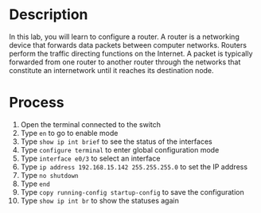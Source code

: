 # Description
In this lab, you will learn to configure a router. A router is a networking device that forwards data packets between computer networks. Routers perform the traffic directing functions on the Internet. A packet is typically forwarded from one router to another router through the networks that constitute an internetwork until it reaches its destination node.

# Process
1. Open the terminal connected to the switch
2. Type `en` to go to enable mode
3. Type `show ip int brief` to see the status of the interfaces
4. Type `configure terminal` to enter global configuration mode
5. Type `interface e0/3` to select an interface
6. Type `ip address 192.168.15.142 255.255.255.0` to set the IP address
7. Type `no shutdown`
8. Type `end`
9. Type `copy running-config startup-config` to save the configuration
10. Type `show ip int br` to show the statuses again
